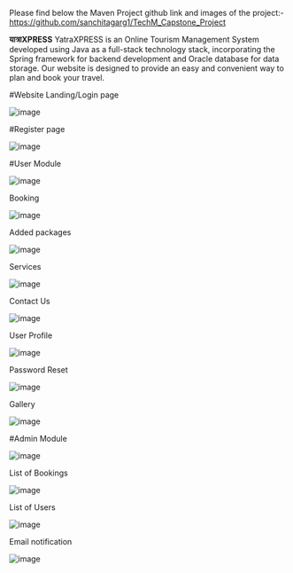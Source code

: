 Please find below the Maven Project github link and images of the project:-
https://github.com/sanchitagarg1/TechM_Capstone_Project

**यात्राXPRESS**
YatraXPRESS is an Online Tourism Management System developed using Java as a full-stack technology stack, incorporating the Spring framework for backend development and Oracle database for data storage. Our website is designed to provide an easy and convenient way to plan and book your travel.

#Website Landing/Login page

![image](https://github.com/sanchitagarg1/TechM_Capstone_SpringMVC/assets/73783008/b0060671-e727-4e94-9dec-0f5278a80d4c)

#Register page

![image](https://github.com/sanchitagarg1/TechM_Capstone_SpringMVC/assets/73783008/a501f468-d073-4f10-8586-8fe60d92d366)

#User Module

![image](https://github.com/sanchitagarg1/TechM_Capstone_SpringMVC/assets/73783008/0de12276-1c8b-493e-8d4d-11b758d1617b)

Booking 

![image](https://github.com/sanchitagarg1/TechM_Capstone_SpringMVC/assets/73783008/5cbd564a-294b-47c6-bd32-501d796836e0)

Added packages

![image](https://github.com/sanchitagarg1/TechM_Capstone_SpringMVC/assets/73783008/68c0a637-f16a-4952-afcb-9ed91e471c7c)

Services

![image](https://github.com/sanchitagarg1/TechM_Capstone_SpringMVC/assets/73783008/97b16747-957e-4cdd-a755-77c3c93fc934)

Contact Us

![image](https://github.com/sanchitagarg1/TechM_Capstone_SpringMVC/assets/73783008/c57db0b4-5409-4010-bccc-7c007533f591)

User Profile

![image](https://github.com/sanchitagarg1/TechM_Capstone_SpringMVC/assets/73783008/f5a64deb-4aaf-497d-a784-352d9daffd71)

Password Reset

![image](https://github.com/sanchitagarg1/TechM_Capstone_SpringMVC/assets/73783008/078113fd-f39e-4ea5-8d93-55391c8811ea)

Gallery

![image](https://github.com/sanchitagarg1/TechM_Capstone_SpringMVC/assets/73783008/125de812-46aa-45b9-af5f-bfa239c4b174)

#Admin Module

![image](https://github.com/sanchitagarg1/TechM_Capstone_SpringMVC/assets/73783008/f98619ed-db13-4537-9571-015b54506848)

List of Bookings

![image](https://github.com/sanchitagarg1/TechM_Capstone_SpringMVC/assets/73783008/08f54543-ddb4-42dd-8997-b7ec7849c644)

List of Users

![image](https://github.com/sanchitagarg1/TechM_Capstone_SpringMVC/assets/73783008/c38ff3e9-b6bb-41a4-97d5-d9a74419d967)

Email notification

![image](https://github.com/sanchitagarg1/TechM_Capstone_SpringMVC/assets/73783008/954a89f6-2f38-4fae-9265-38bbd02ae705)
